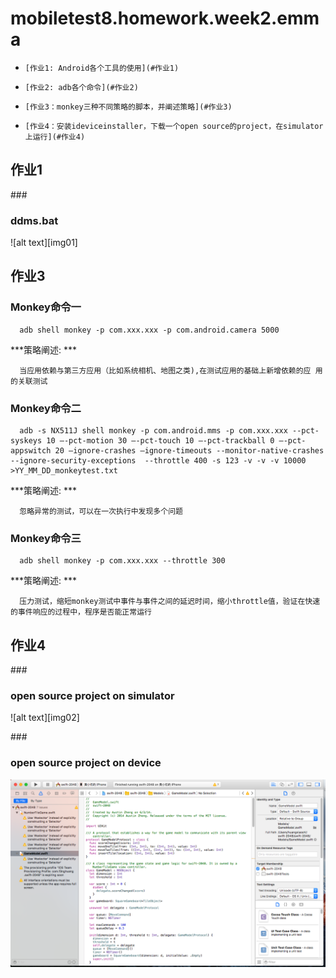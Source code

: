 # mobiletest8.homework.week2.emma
*     [作业1: Android各个工具的使用](#作业1)
*     [作业2: adb各个命令](#作业2)
*     [作业3：monkey三种不同策略的脚本，并阐述策略](#作业3)
*     [作业4：安装ideviceinstaller，下载一个open source的project，在simulator上运行](#作业4)



<h2 id="作业1">作业1</h2>
###<h3 id="ddms">ddms.bat</h3>
![alt text][img01]

  [img01]:https://github.com/emmahuang/mobiletest8.homework.emma/blob/master/week2/src/common/images/ddms.png
  
  
<h2 id="作业3">作业3</h2>
<h3 id="monkeycommand1">Monkey命令一</h3>

      adb shell monkey -p com.xxx.xxx -p com.android.camera 5000
***策略阐述: ***
      
      当应用依赖与第三方应用（比如系统相机、地图之类),在测试应用的基础上新增依赖的应 用的关联测试
      
<h3 id="monkeycommand2">Monkey命令二</h3>

      adb -s NX511J shell monkey -p com.android.mms -p com.xxx.xxx --pct-syskeys 10 —-pct-motion 30 —-pct-touch 10 —-pct-trackball 0 —-pct-appswitch 20 —ignore-crashes —ignore-timeouts --monitor-native-crashes --ignore-security-exceptions  --throttle 400 -s 123 -v -v -v 10000 >YY_MM_DD_monkeytest.txt
***策略阐述: ***
      
      忽略异常的测试，可以在一次执行中发现多个问题
      
      
<h3 id="monkeycommand3">Monkey命令三</h3>

      adb shell monkey -p com.xxx.xxx --throttle 300
***策略阐述: ***
      
      压力测试，缩短monkey测试中事件与事件之间的延迟时间，缩小throttle值，验证在快速的事件响应的过程中，程序是否能正常运行
      
      
 <h2 id="作业4">作业4</h2>
 ###<h3 id="simulator">open source project on simulator</h3>
![alt text][img02]

  [img02]:https://github.com/emmahuang/mobiletest8.homework.emma/blob/master/week2/src/common/images/open_source_project_simulator.png
  
   ###<h3 id="device">open source project on device</h3>
![alt text][img03]

  [img03]:https://github.com/emmahuang/mobiletest8.homework.emma/blob/master/week2/src/common/images/open_source_project_%E7%9C%9F%E6%9C%BA.png
  
      


